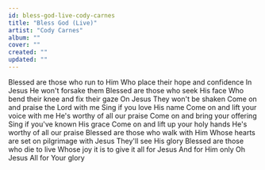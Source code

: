 ```yaml
---
id: bless-god-live-cody-carnes
title: "Bless God (Live)"
artist: "Cody Carnes"
album: ""
cover: ""
created: ""
updated: ""
---
```


Blessed are those who run to Him
Who place their hope and confidence
In Jesus
He won't forsake them
Blessed are those who seek His face
Who bend their knee and fix their gaze
On Jesus
They won't be shaken
Come on and praise the Lord with me
Sing if you love His name
Come on and lift your voice with me
He's worthy of all our praise
Come on and bring your offering
Sing if you've known His grace
Come on and lift up your holy hands
Hе's worthy of all our praise
Blessed arе those who walk with Him
Whose hearts are set on pilgrimage with Jesus
They'll see His glory
Blessed are those who die to live
Whose joy it is to give it all for Jesus
And for Him only
Oh Jesus
All for Your glory